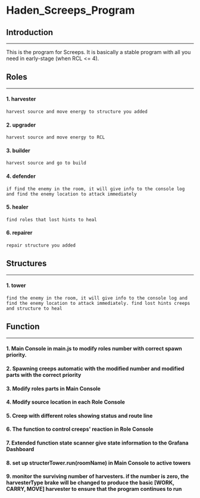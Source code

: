 # Haden_Screeps_Program

## Introduction
---
This is the program for Screeps.
It is basically a stable program with all you need in early-stage (when RCL <= 4).

## Roles
---
#### 1. harvester
    harvest source and move energy to structure you added
#### 2. upgrader
    harvest source and move energy to RCL
#### 3. builder
    harvest source and go to build
#### 4. defender
    if find the enemy in the room, it will give info to the console log and find the enemy location to attack immediately
#### 5. healer
    find roles that lost hints to heal
#### 6. repairer
    repair structure you added
## Structures
---
#### 1. tower
    find the enemy in the room, it will give info to the console log and find the enemy location to attack immediately. find lost hints creeps and structure to heal

## Function
---
#### 1. **Main Console** in main.js to modify roles number with correct spawn priority.
#### 2. Spawning creeps automatic with the modified number and modified parts with the correct priority
#### 3. Modify roles parts in **Main Console**
#### 4. Modify source location in each **Role Console**
#### 5. Creep with different roles showing status and route line
#### 6. The function to control creeps' reaction in **Role Console**
#### 7. **Extended function** state scanner give state information to the Grafana Dashboard
#### 8. set up structerTower.run(roomName) in **Main Console** to active towers
#### 9. monitor the surviving number of harvesters. if the number is zero, the harvesterType brake will be changed to produce the basic [WORK, CARRY, MOVE] harvester to ensure that the program continues to run